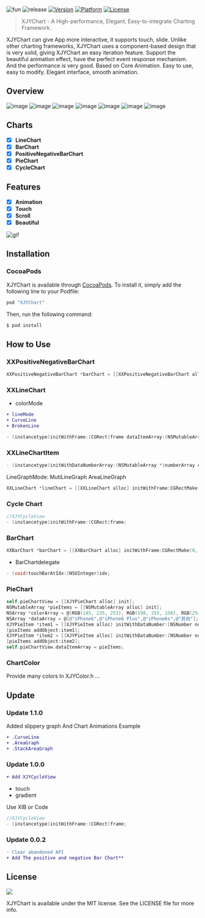 
![fun](https://github.com/JunyiXie/XJYChart/raw/master/photos/huaji.jpg) 
![release](https://img.shields.io/badge/XJYChart-v1.0.0-blue.svg)
[![Version](https://img.shields.io/cocoapods/v/XJYChart.svg?style=flat)](http://cocoapods.org/pods/XJYChart)
[![Platform](https://img.shields.io/cocoapods/p/XJYChart.svg?style=flat)](http://cocoapods.org/pods/XJYChart)
[![License](https://img.shields.io/cocoapods/l/XJYChart.svg?style=flat)](https://github.com/EyreFree/XJYChart/blob/master/LICENSE)

> XJYChart - A High-performance, Elegant, Easy-to-integrate Charting Framework.
 
XJYChart can give App more interactive, it supports touch, slide. Unlike other charting frameworks, XJYChart uses a component-based design that is very solid, giving XJYChart an easy iteration feature. Support the beautiful animation effect, have the perfect event response mechanism. And the performance is very good. Based on Core Animation. Easy to use, easy to modify. Elegant interface, smooth animation.

## Overview

![image](https://github.com/JunyiXie/XJYChart/raw/master/photos/image3.PNG)
![image](https://github.com/JunyiXie/XJYChart/raw/master/photos/image4.PNG)
![image](https://github.com/JunyiXie/XJYChart/raw/master/photos/image5.PNG)
![image](https://github.com/JunyiXie/XJYChart/raw/master/photos/image6.PNG)
![image](https://github.com/JunyiXie/XJYChart/raw/master/photos/image7.PNG)
![image](https://github.com/JunyiXie/XJYChart/raw/master/photos/image8.PNG)
![image](https://github.com/JunyiXie/XJYChart/raw/master/photos/image9.PNG)

## Charts

- [x] **LineChart**
- [x] **BarChart**
- [x] **PositiveNegativeBarChart**
- [x] **PieChart**
- [x] **CycleChart**

## Features

- [x] **Animation**
- [x] **Touch**
- [x] **Scroll**
- [x] **Beautiful**

![gif](https://github.com/JunyiXie/XJYChart/raw/master/photos/XJYChart.gif)

## Installation

### CocoaPods

XJYChart is available through [CocoaPods](http://cocoapods.org). To install
it, simply add the following line to your Podfile:

```ruby
pod "XJYChart"
```

Then, run the following command:

```bash
$ pod install
```

## How to Use

### XXPositiveNegativeBarChart

```objectivec
XXPositiveNegativeBarChart *barChart = [[XXPositiveNegativeBarChart alloc] initWithFrame:CGRectMake(0, 0, 375, 200) dataItemArray:itemArray topNumber:@100 bottomNumber:@(-170)];
```

### XXLineChart

- colorMode

```diff
+ lineMode
+ CurveLine
+ BrokenLine
```

```objectivec
- (instancetype)initWithFrame:(CGRect)frame dataItemArray:(NSMutableArray<XXLineChartItem *> *)dataItemArray dataDiscribeArray:(NSMutableArray<NSString *> *)dataDiscribeArray topNumber:(NSNumber *)topNumbser bottomNumber:(NSNumber *)bottomNumber;
```

### XXLineChartItem

```objectivec
- (instancetype)initWithDataNumberArray:(NSMutableArray *)numberArray color:(UIColor *)color dataDescribe:(NSString *)dataDescribe;
```

LineGraphMode:
MutiLineGraph
AreaLineGraph

```objectivec
XXLineChart *lineChart = [[XXLineChart alloc] initWithFrame:CGRectMake(0, 0, 375, 200) dataItemArray:itemArray dataDiscribeArray:[NSMutableArray arrayWithArray:@[@"January", @"February", @"March", @"April", @"May"]] topNumber:@200 bottomNumber:@0  graphMode:MutiLineGraph];
```

### Cycle Chart

```objectivec
//XJYCycleView
- (instancetype)initWithFrame:(CGRect)frame;
```

### BarChart

```objectivec
XXBarChart *barChart = [[XXBarChart alloc] initWithFrame:CGRectMake(0, 0, 375, 200) dataItemArray:itemArray topNumber:@150 bottomNumber:@(0)];
```

- BarChartdelegate

```objectivec
- (void)touchBarAtIdx:(NSUInteger)idx;
```

### PieChart

```objectivec
self.pieChartView = [[XJYPieChart alloc] init];
NSMutableArray *pieItems = [[NSMutableArray alloc] init];
NSArray *colorArray = @[RGB(145, 235, 253), RGB(198, 255, 150), RGB(254, 248, 150), RGB(253, 210, 147)];
NSArray *dataArray = @[@"iPhone6",@"iPhone6 Plus",@"iPhone6s",@"其他"];
XJYPieItem *item1 = [[XJYPieItem alloc] initWithDataNumber:[NSNumber numberWithDouble:20.9] color:colorArray[0] dataDescribe:dataArray[0]];
[pieItems addObject:item1];
XJYPieItem *item2 = [[XJYPieItem alloc] initWithDataNumber:[NSNumber numberWithDouble:14.82] color:colorArray[1] dataDescribe:dataArray[1]];
[pieItems addObject:item2];  
self.pieChartView.dataItemArray = pieItems;
```

### ChartColor 

Provide many colors In XJYColor.h
...

## Update 

### Update 1.1.0

Added slippery graph And Chart Animations
Example 

```diff
+ .CurveLine
+ .AreaGraph
+ .StackAreaGraph
```

### Update 1.0.0

```diff
+ Add XJYCycleView   
```

- touch
- gradient

Use XIB or Code

```objectivec
//XJYCycleView
- (instancetype)initWithFrame:(CGRect)frame;
```

### Update 0.0.2

```diff
- Clear abandoned API
+ Add The positive and negative Bar Chart**
```

## License

![](https://upload.wikimedia.org/wikipedia/commons/thumb/f/f8/License_icon-mit-88x31-2.svg/128px-License_icon-mit-88x31-2.svg.png)

XJYChart is available under the MIT license. See the LICENSE file for more info.
